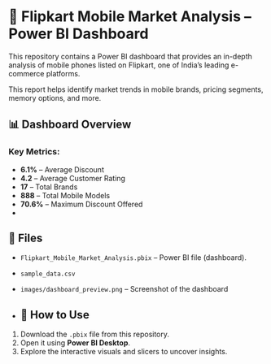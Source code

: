 # 📱 Flipkart Mobile Market Analysis – Power BI Dashboard

This repository contains a Power BI dashboard that provides an in-depth analysis of mobile phones listed on Flipkart, one of India’s leading e-commerce platforms.

This report helps identify market trends in mobile brands, pricing segments, memory options, and more.

## 📊 Dashboard Overview

### Key Metrics:
- **6.1%** – Average Discount
- **4.2** – Average Customer Rating
- **17** – Total Brands
- **888** – Total Mobile Models
- **70.6%** – Maximum Discount Offered
- 
## 📁 Files

- `Flipkart_Mobile_Market_Analysis.pbix` – Power BI file (dashboard).
- `sample_data.csv` 
- `images/dashboard_preview.png` – Screenshot of the dashboard

- ## 🚀 How to Use

1. Download the `.pbix` file from this repository.
2. Open it using **Power BI Desktop**.
3. Explore the interactive visuals and slicers to uncover insights.


